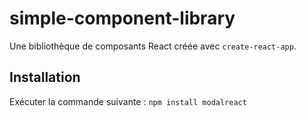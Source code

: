 # simple-component-library
Une bibliothèque de composants React créée avec `create-react-app`.

## Installation
Exécuter la commande suivante : `npm install modalreact`
